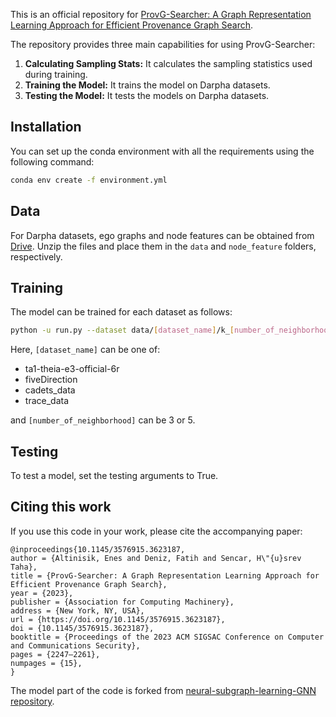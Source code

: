 This is an official repository for [ProvG-Searcher: A Graph Representation Learning Approach for Efficient Provenance Graph Search](https://arxiv.org/pdf/2309.03647.pdf).

The repository provides three main capabilities for using ProvG-Searcher:

1. **Calculating Sampling Stats:** It calculates the sampling statistics used during training.
2. **Training the Model:** It trains the model on Darpha datasets.
3. **Testing the Model:** It tests the models on Darpha datasets.

## Installation

You can set up the conda environment with all the requirements using the following command:

```bash
conda env create -f environment.yml
```

## Data

For Darpha datasets, ego graphs and node features can be obtained from [Drive](https://drive.google.com/drive/folders/1ltVVOl31qNhrmK9z8ii0r5u3ZQUCnImF?usp=sharing). Unzip the files and place them in the `data` and `node_feature` folders, respectively.

## Training

The model can be trained for each dataset as follows:

```bash
python -u run.py --dataset data/[dataset_name]/k_[number_of_neighborhood].pt --data_identifier [dataset_name] --model_path ckpt/[dataset_name]_model.pth
```

Here, `[dataset_name]` can be one of:

- ta1-theia-e3-official-6r
- fiveDirection
- cadets_data
- trace_data

and `[number_of_neighborhood]` can be 3 or 5.

## Testing

To test a model, set the testing arguments to True.

## Citing this work

If you use this code in your work, please cite the accompanying paper:

```
@inproceedings{10.1145/3576915.3623187,
author = {Altinisik, Enes and Deniz, Fatih and Sencar, H\"{u}srev Taha},
title = {ProvG-Searcher: A Graph Representation Learning Approach for Efficient Provenance Graph Search},
year = {2023},
publisher = {Association for Computing Machinery},
address = {New York, NY, USA},
url = {https://doi.org/10.1145/3576915.3623187},
doi = {10.1145/3576915.3623187},
booktitle = {Proceedings of the 2023 ACM SIGSAC Conference on Computer and Communications Security},
pages = {2247–2261},
numpages = {15},
}
```

The model part of the code is forked from [neural-subgraph-learning-GNN repository](https://github.com/snap-stanford/neural-subgraph-learning-GNN).
